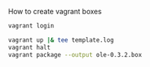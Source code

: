How to create vagrant boxes

```sh
vagrant login

vagrant up |& tee template.log
vagrant halt
vagrant package --output ole-0.3.2.box
```
